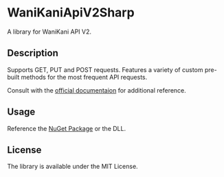# WaniKaniApiV2Sharp

A library for WaniKani API V2.

## Description

Supports GET, PUT and POST requests. Features a variety of custom pre-built methods for the most frequent API requests. 

Consult with the [official documentaion](https://docs.api.wanikani.com/20170710/) for additional reference. 

## Usage

Reference the [NuGet Package](https://www.nuget.org/packages/WanikaniApiV2/) or the DLL.

## License
The library is available under the MIT License.

